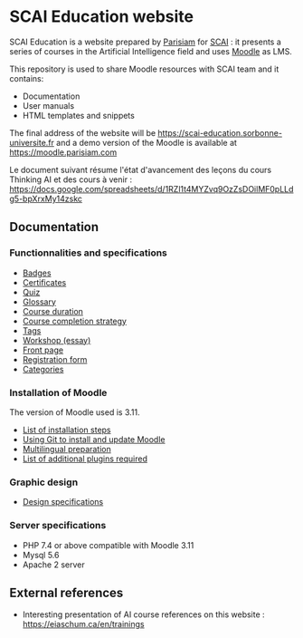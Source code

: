 # SCAI Education website

SCAI Education is a website prepared by [Parisiam](https://parisiam.com) for [SCAI](http://scai.sorbonne-universite.fr) : it presents a series of courses in the Artificial Intelligence field and uses [Moodle](https://moodle.org) as LMS.

This repository is used to share Moodle resources with SCAI team and it contains:

- Documentation
- User manuals
- HTML templates and snippets

The final address of the website will be https://scai-education.sorbonne-universite.fr and a demo version of the Moodle is available at https://moodle.parisiam.com

Le document suivant résume l'état d'avancement des leçons du cours Thinking AI et des cours à venir :
https://docs.google.com/spreadsheets/d/1RZl1t4MYZvq9OzZsDOilMF0pLLdg5-bpXrxMy14zskc

## Documentation

### Functionnalities and specifications

- [Badges](docs/badge.md)
- [Certificates](docs/certificate.md)
- [Quiz](docs/quiz.md)
- [Glossary](docs/glossary.md)
- [Course duration](docs/course_duration.md)
- [Course completion strategy](docs/obtaining_badge_certif.md)
- [Tags](docs/tags.md)
- [Workshop (essay)](docs/workshop.md)
- [Front page](docs/frontpage.md)
- [Registration form](docs/registration.md)
- [Categories](docs/categories.md)

### Installation of Moodle

The version of Moodle used is 3.11.

- [List of installation steps](docs/installation.md)
- [Using Git to install and update Moodle](docs/git.md)
- [Multilingual preparation](docs/multilingual.md)
- [List of additional plugins required](docs/plugins.md)

### Graphic design

- [Design specifications](docs/graphic_design.md)

### Server specifications

- PHP 7.4 or above compatible with Moodle 3.11
- Mysql 5.6
- Apache 2 server

## External references

- Interesting presentation of AI course references on this website : https://eiaschum.ca/en/trainings
